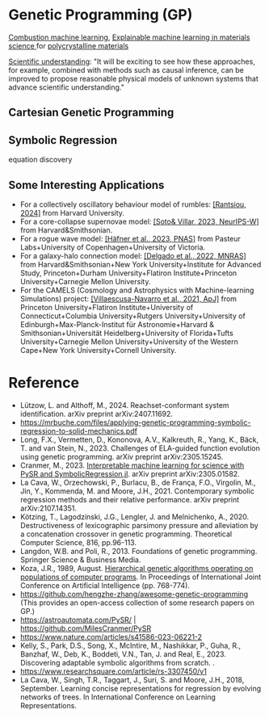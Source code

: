# Genetic Programming (GP)



[Combustion machine learning](https://www.sciencedirect.com/science/article/pii/S0360128522000193), [Explainable machine learning in materials science
](https://www.nature.com/articles/s41524-022-00884-7) for [polycrystalline materials](https://www.nature.com/articles/s41524-018-0094-7)

[Scientific understanding](https://www.nature.com/articles/s42254-022-00518-3): "It will be exciting to see how these approaches, for example, combined with methods such as causal inference, can be improved to propose reasonable physical models of unknown systems that advance scientific understanding."

## Cartesian Genetic Programming

## Symbolic Regression

equation discovery

## Some Interesting Applications

* For a collectively oscillatory behaviour model of rumbles: [[Rantsiou, 2024]](https://www.biorxiv.org/content/10.1101/2024.03.10.584305v1.full.pdf) from Harvard University.
* For a core-collapse supernovae model: [[Soto& Villar, 2023, NeurIPS-W]](https://openreview.net/forum?id=WhZrevX2ce) from Harvard&Smithsonian.
* For a rogue wave model: [[Häfner et al., 2023, PNAS]](https://www.pnas.org/doi/10.1073/pnas.2306275120) from Pasteur Labs+University of Copenhagen+University of Victoria.
* For a galaxy-halo connection model: [[Delgado et al., 2022, MNRAS]](https://academic.oup.com/mnras/article/515/2/2733/6648805) from Harvard&Smithsonian+New York University+Institute for Advanced Study, Princeton+Durham University+Flatiron Institute+Princeton University+Carnegie Mellon University.
* For the CAMELS (Cosmology and Astrophysics with Machine-learning Simulations) project: [[Villaescusa-Navarro et al., 2021, ApJ]](https://iopscience.iop.org/article/10.3847/1538-4357/abf7ba) from Princeton University+Flatiron Institute+University of Connecticut+Columbia University+Rutgers University+University of Edinburgh+Max-Planck-Institut für Astronomie+Harvard & Smithsonian+Universität Heidelberg+University of Florida+Tufts University+Carnegie Mellon University+University of the Western Cape+New York University+Cornell University.

# Reference

* Lützow, L. and Althoff, M., 2024. Reachset-conformant system identification. arXiv preprint arXiv:2407.11692.
* https://mrbuche.com/files/applying-genetic-programming-symbolic-regression-to-solid-mechanics.pdf
* Long, F.X., Vermetten, D., Kononova, A.V., Kalkreuth, R., Yang, K., Bäck, T. and van Stein, N., 2023. Challenges of ELA-guided function evolution using genetic programming. arXiv preprint arXiv:2305.15245.
* Cranmer, M., 2023. [Interpretable machine learning for science with PySR and SymbolicRegression.jl](https://arxiv.org/abs/2305.01582). arXiv preprint arXiv:2305.01582.
* La Cava, W., Orzechowski, P., Burlacu, B., de França, F.O., Virgolin, M., Jin, Y., Kommenda, M. and Moore, J.H., 2021. Contemporary symbolic regression methods and their relative performance. arXiv preprint arXiv:2107.14351.
* Kötzing, T., Lagodzinski, J.G., Lengler, J. and Melnichenko, A., 2020. Destructiveness of lexicographic parsimony pressure and alleviation by a concatenation crossover in genetic programming. Theoretical Computer Science, 816, pp.96-113.
* Langdon, W.B. and Poli, R., 2013. Foundations of genetic programming. Springer Science & Business Media.
* Koza, J.R., 1989, August. [Hierarchical genetic algorithms operating on populations of computer programs](https://www.genetic-programming.com/jkpdf/ijcai1989.pdf). In Proceedings of International Joint Conference on Artificial Intelligence (pp. 768-774).
* https://github.com/hengzhe-zhang/awesome-genetic-programming (This provides an open-access collection of some research papers on GP.)
* https://astroautomata.com/PySR/ | https://github.com/MilesCranmer/PySR
* https://www.nature.com/articles/s41586-023-06221-2
* Kelly, S., Park, D.S., Song, X., McIntire, M., Nashikkar, P., Guha, R., Banzhaf, W., Deb, K., Boddeti, V.N., Tan, J. and Real, E., 2023. Discovering adaptable symbolic algorithms from scratch. .
* https://www.researchsquare.com/article/rs-3307450/v1
* La Cava, W., Singh, T.R., Taggart, J., Suri, S. and Moore, J.H., 2018, September. Learning concise representations for regression by evolving networks of trees. In International Conference on Learning Representations.

